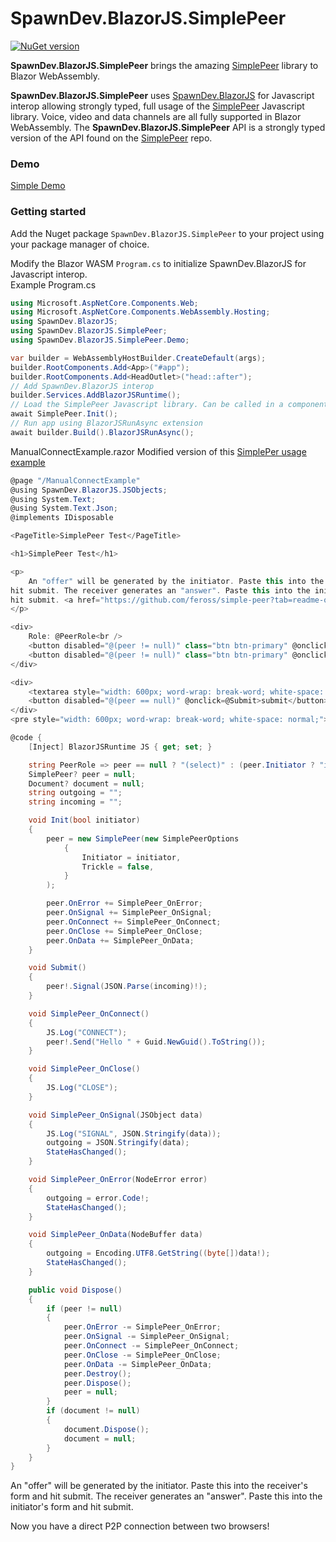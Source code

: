 # SpawnDev.BlazorJS.SimplePeer

[![NuGet version](https://badge.fury.io/nu/SpawnDev.BlazorJS.SimplePeer.svg?label=SpawnDev.BlazorJS.SimplePeer)](https://www.nuget.org/packages/SpawnDev.BlazorJS.SimplePeer)

**SpawnDev.BlazorJS.SimplePeer** brings the amazing [SimplePeer](https://github.com/feross/simple-peer) library to Blazor WebAssembly.

**SpawnDev.BlazorJS.SimplePeer** uses [SpawnDev.BlazorJS](https://github.com/LostBeard/SpawnDev.BlazorJS) for Javascript interop allowing strongly typed, full usage of the [SimplePeer](https://github.com/feross/simple-peer) Javascript library. Voice, video and data channels are all fully supported in Blazor WebAssembly. The **SpawnDev.BlazorJS.SimplePeer** API is a strongly typed version of the API found on the [SimplePeer](https://github.com/feross/simple-peer?tab=readme-ov-file#api) repo. 

### Demo
[Simple Demo](https://lostbeard.github.io/SpawnDev.BlazorJS.SimplePeer/)

### Getting started

Add the Nuget package `SpawnDev.BlazorJS.SimplePeer` to your project using your package manager of choice.

Modify the Blazor WASM `Program.cs` to initialize SpawnDev.BlazorJS for Javascript interop.  
Example Program.cs 
```cs
using Microsoft.AspNetCore.Components.Web;
using Microsoft.AspNetCore.Components.WebAssembly.Hosting;
using SpawnDev.BlazorJS;
using SpawnDev.BlazorJS.SimplePeer;
using SpawnDev.BlazorJS.SimplePeer.Demo;

var builder = WebAssemblyHostBuilder.CreateDefault(args);
builder.RootComponents.Add<App>("#app");
builder.RootComponents.Add<HeadOutlet>("head::after");
// Add SpawnDev.BlazorJS interop
builder.Services.AddBlazorJSRuntime();
// Load the SimplePeer Javascript library. Can be called in a component instead if desired.
await SimplePeer.Init();
// Run app using BlazorJSRunAsync extension
await builder.Build().BlazorJSRunAsync();
```

ManualConnectExample.razor
Modified version of this [SimplePer usage example](https://github.com/feross/simple-peer?tab=readme-ov-file#usage)
```cs
@page "/ManualConnectExample"
@using SpawnDev.BlazorJS.JSObjects;
@using System.Text;
@using System.Text.Json;
@implements IDisposable

<PageTitle>SimplePeer Test</PageTitle>

<h1>SimplePeer Test</h1>

<p>
    An "offer" will be generated by the initiator. Paste this into the receiver's form and
hit submit. The receiver generates an "answer". Paste this into the initiator's form and
hit submit. <a href="https://github.com/feross/simple-peer?tab=readme-ov-file#usage">Original Example</a>
</p>

<div>
    Role: @PeerRole<br />
    <button disabled="@(peer != null)" class="btn btn-primary" @onclick="@(()=>Init(true))">Create Initiator</button>
    <button disabled="@(peer != null)" class="btn btn-primary" @onclick="@(()=>Init(false))">Create Receiver</button>
</div>

<div>
    <textarea style="width: 600px; word-wrap: break-word; white-space: normal;" @bind=@incoming></textarea>
    <button disabled="@(peer == null)" @onclick=@Submit>submit</button>
</div>
<pre style="width: 600px; word-wrap: break-word; white-space: normal;">@outgoing</pre>

@code {
    [Inject] BlazorJSRuntime JS { get; set; }

    string PeerRole => peer == null ? "(select)" : (peer.Initiator ? "initiator" : "receiver");
    SimplePeer? peer = null;
    Document? document = null;
    string outgoing = "";
    string incoming = "";

    void Init(bool initiator)
    {
        peer = new SimplePeer(new SimplePeerOptions
            {
                Initiator = initiator,
                Trickle = false,
            }
        );

        peer.OnError += SimplePeer_OnError;
        peer.OnSignal += SimplePeer_OnSignal;
        peer.OnConnect += SimplePeer_OnConnect;
        peer.OnClose += SimplePeer_OnClose;
        peer.OnData += SimplePeer_OnData;
    }

    void Submit()
    {
        peer!.Signal(JSON.Parse(incoming)!);
    }

    void SimplePeer_OnConnect()
    {
        JS.Log("CONNECT");
        peer!.Send("Hello " + Guid.NewGuid().ToString());
    }

    void SimplePeer_OnClose()
    {
        JS.Log("CLOSE");
    }

    void SimplePeer_OnSignal(JSObject data)
    {
        JS.Log("SIGNAL", JSON.Stringify(data));
        outgoing = JSON.Stringify(data);
        StateHasChanged();
    }

    void SimplePeer_OnError(NodeError error)
    {
        outgoing = error.Code!;
        StateHasChanged();
    }

    void SimplePeer_OnData(NodeBuffer data)
    {
        outgoing = Encoding.UTF8.GetString((byte[])data!);
        StateHasChanged();
    }

    public void Dispose()
    {
        if (peer != null)
        {
            peer.OnError -= SimplePeer_OnError;
            peer.OnSignal -= SimplePeer_OnSignal;
            peer.OnConnect -= SimplePeer_OnConnect;
            peer.OnClose -= SimplePeer_OnClose;
            peer.OnData -= SimplePeer_OnData;
            peer.Destroy();
            peer.Dispose();
            peer = null;
        }
        if (document != null)
        {
            document.Dispose(); 
            document = null;
        }
    }
}
```

An "offer" will be generated by the initiator. Paste this into the receiver's form and
hit submit. The receiver generates an "answer". Paste this into the initiator's form and
hit submit.

Now you have a direct P2P connection between two browsers!
